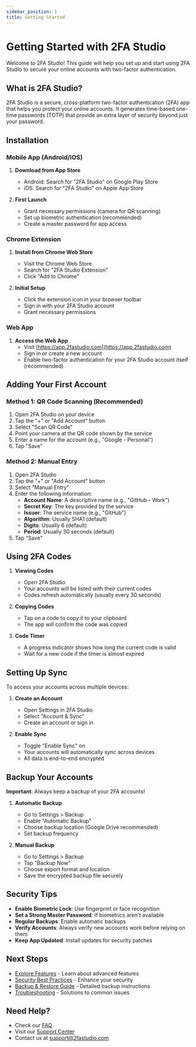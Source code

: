 ```yaml
---
sidebar_position: 1
title: Getting Started
---
```


# Getting Started with 2FA Studio

Welcome to 2FA Studio! This guide will help you set up and start using 2FA Studio to secure your online accounts with two-factor authentication.

## What is 2FA Studio?

2FA Studio is a secure, cross-platform two-factor authentication (2FA) app that helps you protect your online accounts. It generates time-based one-time passwords (TOTP) that provide an extra layer of security beyond just your password.

## Installation

### Mobile App (Android/iOS)

1. **Download from App Store**
   - Android: Search for "2FA Studio" on Google Play Store
   - iOS: Search for "2FA Studio" on Apple App Store

2. **First Launch**
   - Grant necessary permissions (camera for QR scanning)
   - Set up biometric authentication (recommended)
   - Create a master password for app access

### Chrome Extension

1. **Install from Chrome Web Store**
   - Visit the Chrome Web Store
   - Search for "2FA Studio Extension"
   - Click "Add to Chrome"

2. **Initial Setup**
   - Click the extension icon in your browser toolbar
   - Sign in with your 2FA Studio account
   - Grant necessary permissions

### Web App

1. **Access the Web App**
   - Visit [https://app.2fastudio.com](https://app.2fastudio.com)
   - Sign in or create a new account
   - Enable two-factor authentication for your 2FA Studio account itself (recommended)

## Adding Your First Account

### Method 1: QR Code Scanning (Recommended)

1. Open 2FA Studio on your device
2. Tap the "+" or "Add Account" button
3. Select "Scan QR Code"
4. Point your camera at the QR code shown by the service
5. Enter a name for the account (e.g., "Google - Personal")
6. Tap "Save"

### Method 2: Manual Entry

1. Open 2FA Studio
2. Tap the "+" or "Add Account" button
3. Select "Manual Entry"
4. Enter the following information:
   - **Account Name**: A descriptive name (e.g., "GitHub - Work")
   - **Secret Key**: The key provided by the service
   - **Issuer**: The service name (e.g., "GitHub")
   - **Algorithm**: Usually SHA1 (default)
   - **Digits**: Usually 6 (default)
   - **Period**: Usually 30 seconds (default)
5. Tap "Save"

## Using 2FA Codes

1. **Viewing Codes**
   - Open 2FA Studio
   - Your accounts will be listed with their current codes
   - Codes refresh automatically (usually every 30 seconds)

2. **Copying Codes**
   - Tap on a code to copy it to your clipboard
   - The app will confirm the code was copied

3. **Code Timer**
   - A progress indicator shows how long the current code is valid
   - Wait for a new code if the timer is almost expired

## Setting Up Sync

To access your accounts across multiple devices:

1. **Create an Account**
   - Open Settings in 2FA Studio
   - Select "Account & Sync"
   - Create an account or sign in

2. **Enable Sync**
   - Toggle "Enable Sync" on
   - Your accounts will automatically sync across devices
   - All data is end-to-end encrypted

## Backup Your Accounts

**Important**: Always keep a backup of your 2FA accounts!

1. **Automatic Backup**
   - Go to Settings > Backup
   - Enable "Automatic Backup"
   - Choose backup location (Google Drive recommended)
   - Set backup frequency

2. **Manual Backup**
   - Go to Settings > Backup
   - Tap "Backup Now"
   - Choose export format and location
   - Save the encrypted backup file securely

## Security Tips

- **Enable Biometric Lock**: Use fingerprint or face recognition
- **Set a Strong Master Password**: If biometrics aren't available
- **Regular Backups**: Enable automatic backups
- **Verify Accounts**: Always verify new accounts work before relying on them
- **Keep App Updated**: Install updates for security patches

## Next Steps

- [Explore Features](features.md) - Learn about advanced features
- [Security Best Practices](security-best-practices.md) - Enhance your security
- [Backup & Restore Guide](backup-restore.md) - Detailed backup instructions
- [Troubleshooting](troubleshooting.md) - Solutions to common issues

## Need Help?

- Check our [FAQ](troubleshooting.md#faq)
- Visit our [Support Center](https://support.2fastudio.com)
- Contact us at support@2fastudio.com